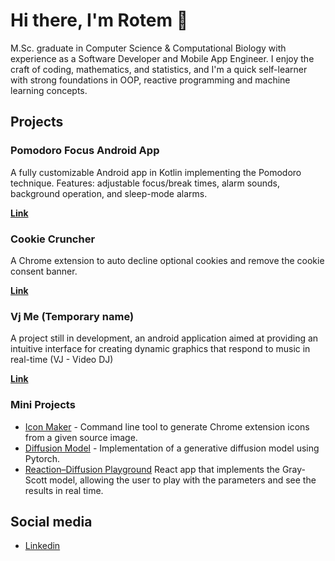 # Hi there, I'm Rotem 👋

M.Sc. graduate in Computer Science & Computational Biology with experience as a Software Developer and Mobile App Engineer. I enjoy the craft of coding, mathematics, and statistics, and I'm a quick self-learner with strong foundations in OOP, reactive programming and machine learning concepts.  

## Projects

### Pomodoro Focus Android App  
A fully customizable Android app in Kotlin implementing the Pomodoro technique. 
Features: adjustable focus/break times, alarm sounds, background operation, and sleep-mode alarms.  

[**Link**](https://github.com/rotem-tal-3/Pomodoro-android-app)

### Cookie Cruncher
A Chrome extension to auto decline optional cookies and remove the cookie consent banner.

[**Link**](https://github.com/rotem-tal-3/Cookie-cruncher)

### Vj Me (Temporary name)
A project still in development, an android application aimed at providing an intuitive interface for creating dynamic graphics that respond to music in real-time (VJ - Video DJ)

[**Link**](https://github.com/rotem-tal-3/vgg)


### Mini Projects
- [Icon Maker](https://github.com/rotem-tal-3/Icon-Maker) - Command line tool to generate Chrome extension icons from a given source image.
- [Diffusion Model](https://github.com/rotem-tal-3/Diffusion-Model) - Implementation of a generative diffusion model using Pytorch.
- [Reaction–Diffusion Playground](https://github.com/rotem-tal-3/reaction-diffusion-playground) React app that implements the Gray-Scott model, allowing the user to play with the parameters and see the results in real time.

## Social media

- [Linkedin](https://www.linkedin.com/in/rotem-tal-a62543187/)
